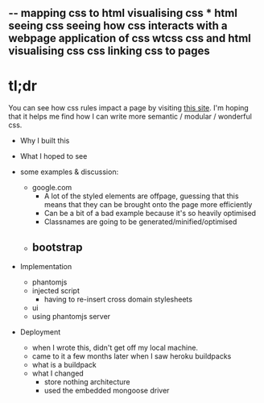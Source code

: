 
--
mapping css to html
visualising css * html
seeing css
seeing how css interacts with a webpage
application of css
wtcss
css and html
visualising css
css
linking css to pages
--

# tl;dr

You can see how css rules impact a page by visiting [this site][wtcss].  I'm hoping that it helps me find how I can write more semantic / modular / wonderful css.

* Why I built this

* What I hoped to see

* some examples & discussion:
	- google.com
		- A lot of the styled elements are offpage, guessing that this means that they can be brought onto the page more efficiently
		- Can be a bit of a bad example because it's so heavily optimised
		- Classnames are going to be generated/minified/optimised
	- bootstrap
		- 

* Implementation
	- phantomjs
	- injected script
		- having to re-insert cross domain stylesheets
	- ui
	- using phantomjs server

* Deployment
	- when I wrote this, didn't get off my local machine.
	- came to it a few months later when I saw heroku buildpacks
	- what is a buildpack
	- what I changed
		- store nothing architecture
		- used the embedded mongoose driver



[wtcss]: http://wtcss.herokuapp.com
[phantomjs]: about:blank
